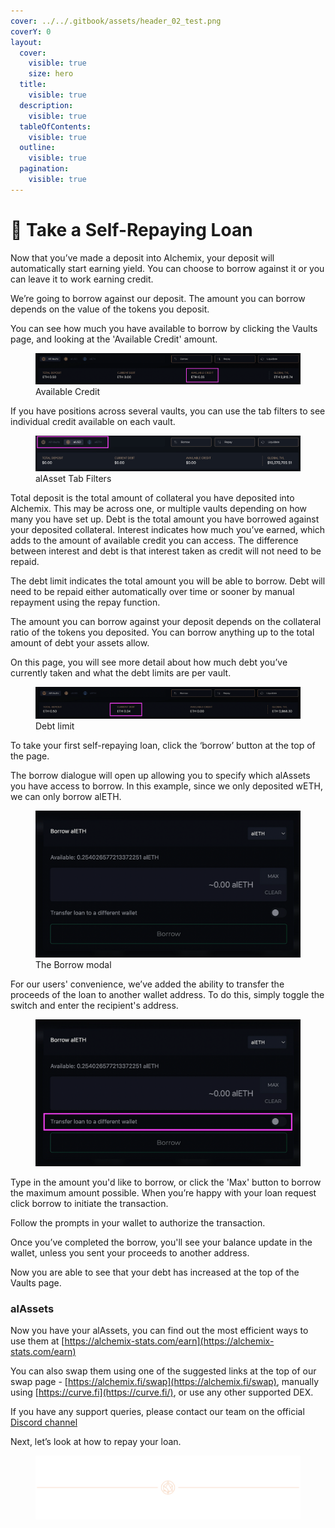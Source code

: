 ```yaml
---
cover: ../../.gitbook/assets/header_02_test.png
coverY: 0
layout:
  cover:
    visible: true
    size: hero
  title:
    visible: true
  description:
    visible: true
  tableOfContents:
    visible: true
  outline:
    visible: true
  pagination:
    visible: true
---
```


# 🍄 Take a Self-Repaying Loan

Now that you’ve made a deposit into Alchemix, your deposit will automatically start earning yield. You can choose to borrow against it or you can leave it to work earning credit.

We’re going to borrow against our deposit. The amount you can borrow depends on the value of the tokens you deposit.

You can see how much you have available to borrow by clicking the Vaults page, and looking at the 'Available Credit' amount.

<figure>
  <img
    src="../../.gitbook/assets/image%20(5)%20(1).png"
    alt="Available Credit"
  />
  <figcaption>Available Credit</figcaption>
</figure>

If you have positions across several vaults, you can use the tab filters to see individual credit available on each vault.

<figure>
  <img
    src="../../.gitbook/assets/image%20(6)%20(1).png"
    alt="alAsset Tab Filters"
  />
  <figcaption>alAsset Tab Filters</figcaption>
</figure>

Total deposit is the total amount of collateral you have deposited into Alchemix. This may be across one, or multiple vaults depending on how many you have set up. Debt is the total amount you have borrowed against your deposited collateral. Interest indicates how much you’ve earned, which adds to the amount of available credit you can access. The difference between interest and debt is that interest taken as credit will not need to be repaid.

The debt limit indicates the total amount you will be able to borrow. Debt will need to be repaid either automatically over time or sooner by manual repayment using the repay function.

The amount you can borrow against your deposit depends on the collateral ratio of the tokens you deposited. You can borrow anything up to the total amount of debt your assets allow.

On this page, you will see more detail about how much debt you’ve currently taken and what the debt limits are per vault.

<figure>
  <img
    src="../../.gitbook/assets/image%20(7)%20(1).png"
    alt="Debt limit"
  />
  <figcaption>Debt limit</figcaption>
</figure>

To take your first self-repaying loan, click the ‘borrow’ button at the top of the page.

The borrow dialogue will open up allowing you to specify which alAssets you have access to borrow. In this example, since we only deposited wETH, we can only borrow alETH.

<figure>
  <img
    src="../../.gitbook/assets/image%20(9)%20(1).png"
    alt="The Borrow modal"
  />
  <figcaption>The Borrow modal</figcaption>
</figure>

For our users' convenience, we’ve added the ability to transfer the proceeds of the loan to another wallet address. To do this, simply toggle the switch and enter the recipient's address.

<figure>
  <img
    src="../../.gitbook/assets/image%20(10)%20(1).png"
    alt="Toggle recipient address switch"
  />
</figure>

Type in the amount you'd like to borrow, or click the 'Max' button to borrow the maximum amount possible. When you’re happy with your loan request click borrow to initiate the transaction.

Follow the prompts in your wallet to authorize the transaction.

Once you’ve completed the borrow, you'll see your balance update in the wallet, unless you sent your proceeds to another address.

Now you are able to see that your debt has increased at the top of the Vaults page.

### alAssets <a href="#alassets" id="alassets"></a>

Now you have your alAssets, you can find out the most efficient ways to use them at [https://alchemix-stats.com/earn](https://alchemix-stats.com/earn)

You can also swap them using one of the suggested links at the top of our swap page - [https://alchemix.fi/swap](https://alchemix.fi/swap), manually using [https://curve.fi](https://curve.fi/), or use any other supported DEX.

If you have any support queries, please contact our team on the official [Discord channel](https://alchemix-finance.gitbook.io/user-docs/resources)

Next, let’s look at how to repay your loan.

<figure>
  <img
    src="../../.gitbook/assets/header_02_test.png"
    alt="Alchemix header graphic"
  />
</figure>
